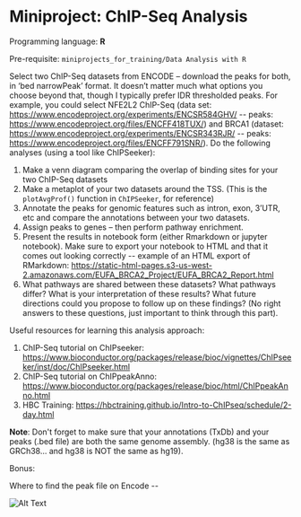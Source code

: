 # Miniproject: ChIP-Seq Analysis

Programming language: **R**

Pre-requisite: `miniprojects_for_training/Data Analysis with R`

Select two ChIP-Seq datasets from ENCODE – download the peaks for both, in ‘bed narrowPeak’ format. It doesn’t matter much what options you choose beyond that, though I typically prefer IDR thresholded peaks. For example, you could select NFE2L2 ChIP-Seq (data set: https://www.encodeproject.org/experiments/ENCSR584GHV/ -- peaks: https://www.encodeproject.org/files/ENCFF418TUX/) and BRCA1 (dataset: https://www.encodeproject.org/experiments/ENCSR343RJR/ -- peaks: https://www.encodeproject.org/files/ENCFF791SNR/). Do the following analyses (using a tool like ChIPSeeker):

1. Make a venn diagram comparing the overlap of binding sites for your two ChIP-Seq datasets
2. Make a metaplot of your two datasets around the TSS. (This is the `plotAvgProf()` function in `ChIPSeeker`, for reference)
3. Annotate the peaks for genomic features such as intron, exon, 3’UTR, etc and compare the annotations between your two datasets.
4. Assign peaks to genes – then perform pathway enrichment.
5. Present the results in notebook form (either Rmarkdown or jupyter notebook). Make sure to export your notebook to HTML and that it comes out looking correctly -- example of an HTML export of RMarkdown: https://static-html-pages.s3-us-west-2.amazonaws.com/EUFA_BRCA2_Project/EUFA_BRCA2_Report.html
6. What pathways are shared between these datasets? What pathways differ? What is your interpretation of these results? What future directions could you propose to follow up on these findings? (No right answers to these questions, just important to think through this part).

Useful resources for learning this analysis approach:
1. ChIP-Seq tutorial on ChIPseeker: https://www.bioconductor.org/packages/release/bioc/vignettes/ChIPseeker/inst/doc/ChIPseeker.html
2. ChIP-Seq tutorial on ChIPpeakAnno: https://www.bioconductor.org/packages/release/bioc/html/ChIPpeakAnno.html
3. HBC Training: https://hbctraining.github.io/Intro-to-ChIPseq/schedule/2-day.html

**Note**: Don't forget to make sure that your annotations (TxDb) and your peaks (.bed file) are both the same genome assembly. (hg38 is the same as GRCh38... and hg38 is NOT the same as hg19). 

Bonus:

Where to find the peak file on Encode --

![Alt Text](https://media.giphy.com/media/aoV0nOJWRb7CSTQejM/giphy.gif)


